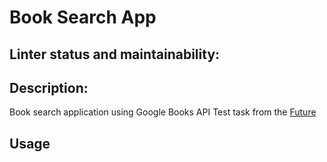 # Book Search App

## Linter status and maintainability:

## Description:
  Book search application using Google Books API
  Test task from the [Future](https://github.com/fugr-ru/frontend-javascript-test-2)

## Usage